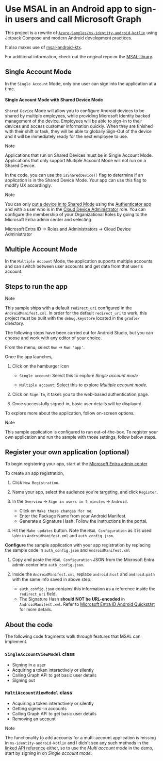 # Use MSAL in an Android app to sign-in users and call Microsoft Graph

This project is a rewrite
of [`Azure-Samples/ms-identity-android-kotlin`](https://github.com/Azure-Samples/ms-identity-android-kotlin)
using Jetpack Compose and modern Android development practices.

It also makes use of [msal-android-ktx](https://github.com/denis-ismailaj/msal-android-ktx).

For additional information, check out the original repo or
the [MSAL library](https://github.com/AzureAD/microsoft-authentication-library-for-android).

## Single Account Mode

In the `Single Account` Mode, only one user can sign into the application at a time.

#### Single Account Mode with Shared Device Mode

`Shared Device` Mode will allow you to configure Android devices to be shared by multiple employees,
while providing Microsoft Identity backed management of the device. Employees will be able to
sign-in to their devices and access customer information quickly. When they are finished with their
shift or task, they will be able to globally Sign-Out of the device and it will be immediately ready
for the next employee to use.

> [!NOTE]
> Applications that run on Shared Devices must be in Single Account Mode. Applications that only
> support Multiple Account Mode will not run on a Shared Device.

In the code, you can use the `isSharedDevice()` flag to determine if an application is in the Shared
Device Mode. Your app can use this flag to modify UX accordingly.

> [!NOTE]
> You can only [put a device in to Shared Mode](https://docs.microsoft.com/azure/active-directory/develop/tutorial-v2-shared-device-mode#set-up-an-android-device-in-shared-mode)
> using the [Authenticator app](https://www.microsoft.com/account/authenticator) and with a user 
> who is in the [Cloud Device Administrator](https://docs.microsoft.com/azure/active-directory/users-groups-roles/directory-assign-admin-roles#cloud-device-administrator) role.
> You can configure the membership of your Organizational Roles by going to the Microsoft Entra
> admin center and selecting:
>
> Microsoft Entra ID -> Roles and Administrators -> Cloud Device Administrator

## Multiple Account Mode

In the `Multiple Account` Mode, the application supports multiple accounts and can switch between
user accounts and get data from that user's account.

## Steps to run the app

> [!NOTE]
> This sample ships with a default `redirect_uri` configured in the `AndroidManifest.xml`. In order
> for the default `redirect_uri` to work, this project must be built with the `debug.keystore`
> located in the `gradle/` directory.

The following steps have been carried out for Android Studio, but you can choose and work with any
editor of your choice.

From the menu, select `Run` -> `Run 'app'`.

Once the app launches,

1. Click on the hamburger icon

    * `Single account`: Select this to explore _Single account mode_

    * `Multiple account`: Select this to explore _Multiple account mode_.

2. Click on `Sign In`, it takes you to the web-based authentication page.

3. Once successfully signed-in, basic user details will be displayed.

To explore more about the application, follow on-screen options.

> [!NOTE]
> This sample application is configured to run out-of-the-box. To register your own application and
> run the sample with those settings, follow below steps.

## Register your own application (optional)

To begin registering your app, start at
the [Microsoft Entra admin center](https://aka.ms/MobileAppReg)

To create an app registration,

1. Click `New Registration`.

2. Name your app, select the audience you're targeting, and click `Register`.

3. In the `Overview` -> `Sign in users in 5 minutes` -> `Android`.
    * Click on `Make these changes for me`.
    * Enter the Package Name from your Android Manifest.
    * Generate a Signature Hash. Follow the instructions in the portal.

4. Hit the `Make updates` button. Note the `MSAL Configuration` as it is used later
   in `AndroidManifest.xml` and `auth_config.json`.

**Configure** the sample application with your app registration by replacing the sample code
in `auth_config.json` and `AndroidManifest.xml`

1. Copy and paste the `MSAL Configuration` JSON from the Microsoft Entra admin center
   into `auth_config.json`.

2. Inside the `AndroidManifest.xml`, replace `android:host` and `android:path` with the same info
   saved in above step.
    - `auth_config.json` contains this information as a reference inside the `redirect_uri` field.
    - The Signature Hash **should NOT be URL-encoded** in `AndroidManifest.xml`.
      Refer to [Microsoft Entra ID Android Quickstart](https://docs.microsoft.com/en-us/azure/active-directory/develop/quickstart-v2-android)
      for more details.

## About the code

The following code fragments walk through features that MSAL can implement.

### `SingleAccountViewModel` class

- Signing in a user
- Acquiring a token interactively or silently
- Calling Graph API to get basic user details
- Signing out

### `MultiAccountViewModel` class

- Acquiring a token interactively or silently
- Getting signed-in accounts
- Calling Graph API to get basic user details
- Removing an account

> [!NOTE]
> The functionality to add accounts for a multi-account application is missing in
> `ms-identity-android-kotlin` and I didn't see any such methods in the
> [linked API reference](https://javadoc.io/doc/com.microsoft.identity.client/msal/2.2.3/index.html)
> either, so to use the _Multi account mode_ in the demo, start by signing in
> on _Single account mode_.
